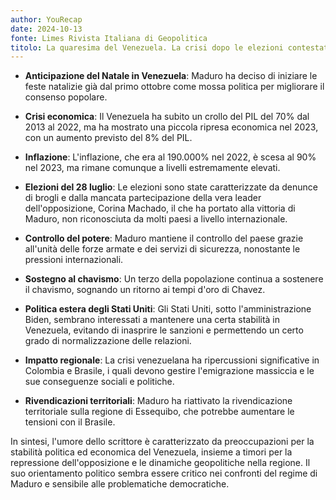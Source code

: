 ```yaml
---
author: YouRecap
date: 2024-10-13
fonte: Limes Rivista Italiana di Geopolitica
titolo: La quaresima del Venezuela. La crisi dopo le elezioni contestate
---
```


- **Anticipazione del Natale in Venezuela**: Maduro ha deciso di iniziare le feste natalizie già dal primo ottobre come mossa politica per migliorare il consenso popolare.
  
- **Crisi economica**: Il Venezuela ha subito un crollo del PIL del 70% dal 2013 al 2022, ma ha mostrato una piccola ripresa economica nel 2023, con un aumento previsto del 8% del PIL.

- **Inflazione**: L'inflazione, che era al 190.000% nel 2022, è scesa al 90% nel 2023, ma rimane comunque a livelli estremamente elevati.

- **Elezioni del 28 luglio**: Le elezioni sono state caratterizzate da denunce di brogli e dalla mancata partecipazione della vera leader dell'opposizione, Corina Machado, il che ha portato alla vittoria di Maduro, non riconosciuta da molti paesi a livello internazionale.

- **Controllo del potere**: Maduro mantiene il controllo del paese grazie all'unità delle forze armate e dei servizi di sicurezza, nonostante le pressioni internazionali.

- **Sostegno al chavismo**: Un terzo della popolazione continua a sostenere il chavismo, sognando un ritorno ai tempi d'oro di Chavez.

- **Politica estera degli Stati Uniti**: Gli Stati Uniti, sotto l'amministrazione Biden, sembrano interessati a mantenere una certa stabilità in Venezuela, evitando di inasprire le sanzioni e permettendo un certo grado di normalizzazione delle relazioni.

- **Impatto regionale**: La crisi venezuelana ha ripercussioni significative in Colombia e Brasile, i quali devono gestire l'emigrazione massiccia e le sue conseguenze sociali e politiche.

- **Rivendicazioni territoriali**: Maduro ha riattivato la rivendicazione territoriale sulla regione di Essequibo, che potrebbe aumentare le tensioni con il Brasile.

In sintesi, l'umore dello scrittore è caratterizzato da preoccupazioni per la stabilità politica ed economica del Venezuela, insieme a timori per la repressione dell'opposizione e le dinamiche geopolitiche nella regione. Il suo orientamento politico sembra essere critico nei confronti del regime di Maduro e sensibile alle problematiche democratiche.
